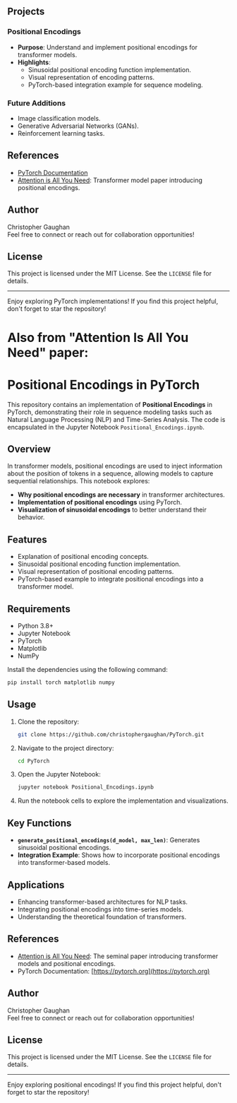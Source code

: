 

## Projects

### Positional Encodings

- **Purpose**: Understand and implement positional encodings for transformer models.
- **Highlights**:
  - Sinusoidal positional encoding function implementation.
  - Visual representation of encoding patterns.
  - PyTorch-based integration example for sequence modeling.

### Future Additions

- Image classification models.
- Generative Adversarial Networks (GANs).
- Reinforcement learning tasks.

## References

- [PyTorch Documentation](https://pytorch.org)
- [Attention is All You Need](https://arxiv.org/abs/1706.03762): Transformer model paper introducing positional encodings.

## Author

Christopher Gaughan  
Feel free to connect or reach out for collaboration opportunities!

## License

This project is licensed under the MIT License. See the `LICENSE` file for details.

---

Enjoy exploring PyTorch implementations! If you find this project helpful, don't forget to star the repository!

# Also from "Attention Is All You Need" paper:

# Positional Encodings in PyTorch

This repository contains an implementation of **Positional Encodings** in PyTorch, demonstrating their role in sequence modeling tasks such as Natural Language Processing (NLP) and Time-Series Analysis. The code is encapsulated in the Jupyter Notebook `Positional_Encodings.ipynb`.

## Overview

In transformer models, positional encodings are used to inject information about the position of tokens in a sequence, allowing models to capture sequential relationships. This notebook explores:

- **Why positional encodings are necessary** in transformer architectures.
- **Implementation of positional encodings** using PyTorch.
- **Visualization of sinusoidal encodings** to better understand their behavior.

## Features

- Explanation of positional encoding concepts.
- Sinusoidal positional encoding function implementation.
- Visual representation of positional encoding patterns.
- PyTorch-based example to integrate positional encodings into a transformer model.

## Requirements

- Python 3.8+
- Jupyter Notebook
- PyTorch
- Matplotlib
- NumPy

Install the dependencies using the following command:

```bash
pip install torch matplotlib numpy
```

## Usage

1. Clone the repository:
   ```bash
   git clone https://github.com/christophergaughan/PyTorch.git
   ```

2. Navigate to the project directory:
   ```bash
   cd PyTorch
   ```

3. Open the Jupyter Notebook:
   ```bash
   jupyter notebook Positional_Encodings.ipynb
   ```

4. Run the notebook cells to explore the implementation and visualizations.

## Key Functions

- **`generate_positional_encodings(d_model, max_len)`**: Generates sinusoidal positional encodings.
- **Integration Example**: Shows how to incorporate positional encodings into transformer-based models.

## Applications

- Enhancing transformer-based architectures for NLP tasks.
- Integrating positional encodings into time-series models.
- Understanding the theoretical foundation of transformers.

## References

- [Attention is All You Need](https://arxiv.org/abs/1706.03762): The seminal paper introducing transformer models and positional encodings.
- PyTorch Documentation: [https://pytorch.org](https://pytorch.org)

## Author

Christopher Gaughan  
Feel free to connect or reach out for collaboration opportunities!

## License

This project is licensed under the MIT License. See the `LICENSE` file for details.

---

Enjoy exploring positional encodings! If you find this project helpful, don't forget to star the repository!
